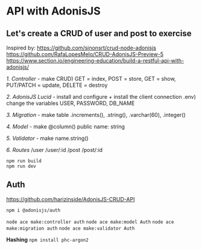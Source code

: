 # API with AdonisJS
## Let's create a CRUD of user and post to exercise

Inspired by: 
https://github.com/sinonsrt/crud-node-adonisjs
https://github.com/RafaLopesMelo/CRUD-AdonisJS-Preview-5
https://www.section.io/engineering-education/build-a-restful-api-with-adonisjs/

*1. Controller* - make
CRUD) GET = index, POST = store, GET = show, PUT/PATCH = update, DELETE = destroy

*2. AdonisJS Lucid* - install and configure + install the client connection
.env) change the variables USER, PASSWORD, DB_NAME 

*3. Migration* - make
table .increments(), .string(), .varchar(60), .integer()

*4. Model* - make
@column()
public name: string

*5. Validator* - make
name.string()

*6. Routes*
/user
/user/:id
/post
/post/:id

`npm run build`  
`npm run dev`

## Auth
https://github.com/harizinside/AdonisJS-CRUD-API

`npm i @adonisjs/auth`

`node ace make:controller auth`
`node ace make:model Auth` 
`node ace make:migration auth`
`node ace make:validator Auth`

**Hashing**
`npm install phc-argon2`
